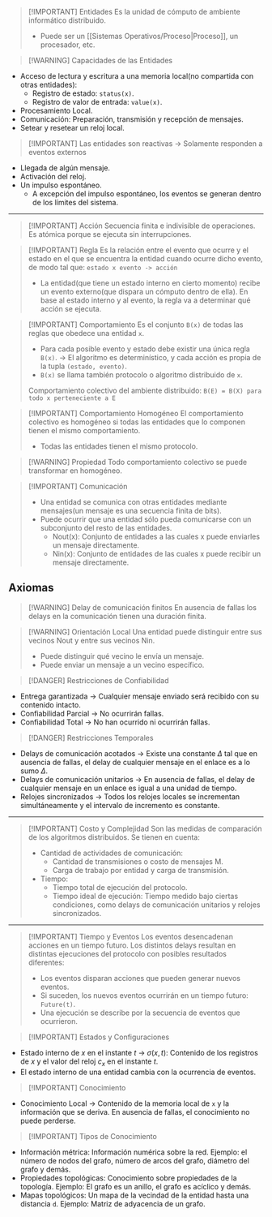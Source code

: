 
> [!IMPORTANT] Entidades
> Es la unidad de cómputo de ambiente informático distribuido.
> - Puede ser un [[Sistemas Operativos/Proceso|Proceso]], un procesador, etc.


> [!WARNING] Capacidades de las Entidades
- Acceso de lectura y escritura a una memoria local(no compartida con otras entidades):
	- Registro de estado: `status(x)`.
	- Registro de valor de entrada: `value(x)`.
- Procesamiento Local.
- Comunicación: Preparación, transmisión y recepción de mensajes.
- Setear y resetear un reloj local.


> [!IMPORTANT] Las entidades son reactivas -> Solamente responden a eventos externos
- Llegada de algún mensaje.
- Activación del reloj.
- Un impulso espontáneo.
	- A excepción del impulso espontáneo, los eventos se generan dentro de los límites del sistema.

---

> [!IMPORTANT] Acción
> Secuencia finita e indivisible de operaciones. Es atómica porque se ejecuta sin interrupciones.


> [!IMPORTANT] Regla
> Es la relación entre el evento que ocurre y el estado en el que se encuentra la entidad cuando ocurre dicho evento, de modo tal que:
> `estado x evento -> acción`
> - La entidad(que tiene un estado interno en cierto momento) recibe un evento externo(que dispara un cómputo dentro de ella). En base al estado interno y al evento, la regla va a determinar qué acción se ejecuta.


> [!IMPORTANT] Comportamiento
> Es el conjunto `B(x)` de todas las reglas que obedece una entidad `x`. 
> - Para cada posible evento y estado debe existir una única regla `B(x)`. -> El algoritmo es determinístico, y cada acción es propia de la tupla `(estado, evento)`.
> - `B(x)` se llama también protocolo o algoritmo distribuido de `x`.
> 
> Comportamiento colectivo del ambiente distribuido:
> `B(E) = B(X) para todo x perteneciente a E`


> [!IMPORTANT] Comportamiento Homogéneo
> El comportamiento colectivo es homogéneo si todas las entidades que lo componen tienen el mismo comportamiento.
> - Todas las entidades tienen el mismo protocolo.

> [!WARNING] Propiedad
> Todo comportamiento colectivo se puede transformar en homogéneo.


> [!IMPORTANT] Comunicación
> - Una entidad se comunica con otras entidades mediante mensajes(un mensaje es una secuencia finita de bits).
> - Puede ocurrir que una entidad sólo pueda comunicarse con un subconjunto del resto de las entidades.
> 	- Nout(x): Conjunto de entidades a las cuales x puede enviarles un mensaje directamente.
> 	- Nin(x): Conjunto de entidades de las cuales x puede recibir un mensaje directamente.


## Axiomas

> [!WARNING] Delay de comunicación finitos
> En ausencia de fallas los delays en la comunicación tienen una duración finita.

> [!WARNING] Orientación Local
> Una entidad puede distinguir entre sus vecinos Nout y entre sus vecinos Nin.
> - Puede distinguir qué vecino le envía un mensaje.
> - Puede enviar un mensaje a un vecino específico.


> [!DANGER] Restricciones de Confiabilidad
- Entrega garantizada -> Cualquier mensaje enviado será recibido con su contenido intacto.
- Confiabilidad Parcial -> No ocurrirán fallas.
- Confiabilidad Total -> No han ocurrido ni ocurrirán fallas.


> [!DANGER] Restricciones Temporales
- Delays de comunicación acotados -> Existe una constante $\Delta$ tal que en ausencia de fallas, el delay de cualquier mensaje en el enlace es a lo sumo $\Delta$.
- Delays de comunicación unitarios -> En ausencia de fallas, el delay de cualquier mensaje en un enlace es igual a una unidad de tiempo.
- Relojes sincronizados -> Todos los relojes locales se incrementan simultáneamente y el intervalo de incremento es constante.

---

> [!IMPORTANT] Costo y Complejidad
> Son las medidas de comparación de los algoritmos distribuidos. Se tienen en cuenta:
> - Cantidad de actividades de comunicación: 
> 	- Cantidad de transmisiones o costo de mensajes M.
> 	- Carga de trabajo por entidad y carga de transmisión.
> - Tiempo:
> 	- Tiempo total de ejecución del protocolo.
> 	- Tiempo ideal de ejecución: Tiempo medido bajo ciertas condiciones, como delays de comunicación unitarios y relojes sincronizados.

---


> [!IMPORTANT] Tiempo y Eventos
> Los eventos desencadenan acciones en un tiempo futuro. Los distintos delays resultan en distintas ejecuciones del protocolo con posibles resultados diferentes:
> - Los eventos disparan acciones que pueden generar nuevos eventos.
> - Si suceden, los nuevos eventos ocurrirán en un tiempo futuro: `Future(t)`.
> - Una ejecución se describe por la secuencia de eventos que ocurrieron.


> [!IMPORTANT] Estados y Configuraciones
- Estado interno de $x$ en el instante $t$ -> $\sigma(x, t)$: Contenido de los registros de $x$ y el valor del reloj $c_x$ en el instante $t$.
- El estado interno de una entidad cambia con la ocurrencia de eventos.



> [!IMPORTANT] Conocimiento
- Conocimiento Local -> Contenido de la memoria local de `x` y la información que se deriva. En ausencia de fallas, el conocimiento no puede perderse.


> [!IMPORTANT] Tipos de Conocimiento
- Información métrica: Información numérica sobre la red. Ejemplo: el número de nodos del grafo, número de arcos del grafo, diámetro del grafo y demás.
- Propiedades topológicas: Conocimiento sobre propiedades de la topología. Ejemplo: El grafo es un anillo, el grafo es acíclico y demás.
- Mapas topológicos: Un mapa de la vecindad de la entidad hasta una distancia `d`. Ejemplo: Matriz de adyacencia de un grafo.